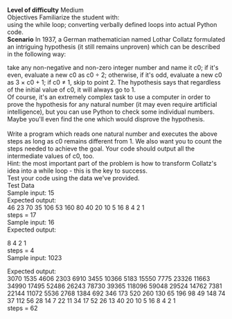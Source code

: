 <br>
<b>Level of difficulty</b>
Medium
<br>
Objectives
Familiarize the student with:
<br>
using the while loop;
converting verbally defined loops into actual Python code.
<br>
<b>Scenario</b>
In 1937, a German mathematician named Lothar Collatz formulated an intriguing hypothesis (it still remains unproven) which can be described in the following way:

take any non-negative and non-zero integer number and name it c0;
if it's even, evaluate a new c0 as c0 ÷ 2;
otherwise, if it's odd, evaluate a new c0 as 3 × c0 + 1;
if c0 ≠ 1, skip to point 2.
The hypothesis says that regardless of the initial value of c0, it will always go to 1.
<br>
Of course, it's an extremely complex task to use a computer in order to prove the hypothesis for any natural number (it may even require artificial intelligence), but you can use Python to check some individual numbers. Maybe you'll even find the one which would disprove the hypothesis.
<br>
<br>
Write a program which reads one natural number and executes the above steps as long as c0 remains different from 1. We also want you to count the steps needed to achieve the goal. Your code should output all the intermediate values of c0, too.
<br>
Hint: the most important part of the problem is how to transform Collatz's idea into a while loop - this is the key to success.
<br>
Test your code using the data we've provided.
<br>
Test Data
<br>
Sample input: 15
<br>
Expected output:
<br>
46
23
70
35
106
53
160
80
40
20
10
5
16
8
4
2
1
<br>
steps = 17
<br>
Sample input: 16
<br>
Expected output:

8
4
2
1
<br>
steps = 4
<br>
Sample input: 1023

Expected output:
<br>
3070
1535
4606
2303
6910
3455
10366
5183
15550
7775
23326
11663
34990
17495
52486
26243
78730
39365
118096
59048
29524
14762
7381
22144
11072
5536
2768
1384
692
346
173
520
260
130
65
196
98
49
148
74
37
112
56
28
14
7
22
11
34
17
52
26
13
40
20
10
5
16
8
4
2
1
<br>
steps = 62
